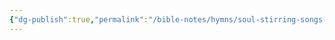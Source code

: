 ```yaml
---
{"dg-publish":true,"permalink":"/bible-notes/hymns/soul-stirring-songs-and-hymns/heaven-came-down/","title":"Heaven Came Down","created":"","updated":""}
---
```



